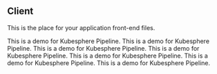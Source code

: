 ## Client

This is the place for your application front-end files.

This is a demo for Kubesphere Pipeline.
This is a demo for Kubesphere Pipeline.
This is a demo for Kubesphere Pipeline.
This is a demo for Kubesphere Pipeline.
This is a demo for Kubesphere Pipeline.
This is a demo for Kubesphere Pipeline.
This is a demo for Kubesphere Pipeline.